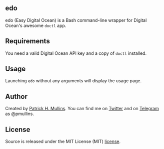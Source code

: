 ## edo
edo (Easy Digital Ocean) is a Bash command-line wrapper for Digital Ocean's awesome `doctl` app.

## Requirements
You need a valid Digital Ocean API key and a copy of `doctl` installed.

## Usage
Launching `edo` without any arguments will display the usage page.

## Author
Created by [Patrick H. Mullins](http://www.pmullins.net/about). You can find me on  [Twitter](https://twitter.com/phmullins) and on [Telegram](https://telegram.org/) as @pmullins.

## License
Source is released under the MIT License (MIT) [license](license.md).